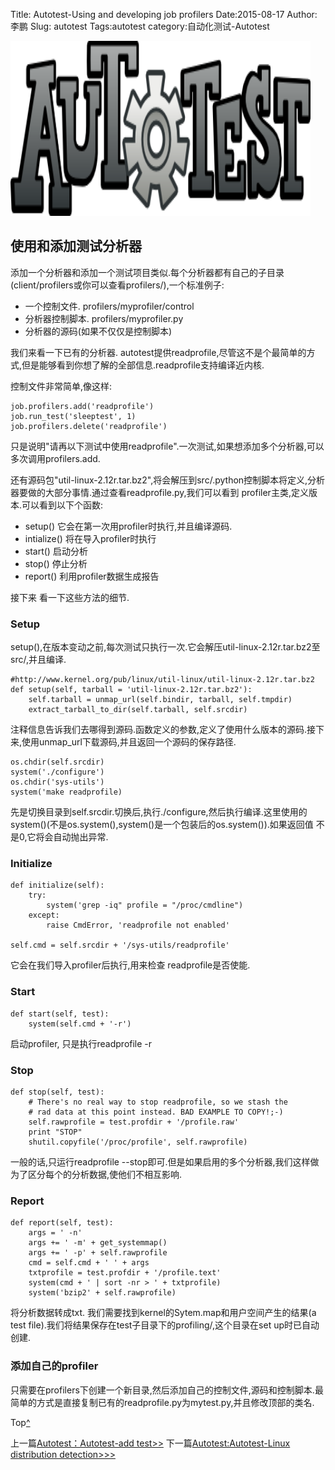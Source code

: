 Title: Autotest-Using and developing job profilers
Date:2015-08-17
Author:李鹏
Slug: autotest
Tags:autotest
category:自动化测试-Autotest

<img src="https://github.com/king32783784/king32783784.github.io/blob/master/tmpfile/autotestlogo.png?raw=true" height="280" width="480">

## 使用和添加测试分析器

添加一个分析器和添加一个测试项目类似.每个分析器都有自己的子目录(client/profilers或你可以查看profilers/),一个标准例子:

* 一个控制文件. profilers/myprofiler/control
* 分析器控制脚本. profilers/myprofiler.py
* 分析器的源码(如果不仅仅是控制脚本)

我们来看一下已有的分析器. autotest提供readprofile,尽管这不是个最简单的方式,但是能够看到你想了解的全部信息.readprofile支持编译近内核.

控制文件非常简单,像这样:

    job.profilers.add('readprofile')
    job.run_test('sleeptest', 1)
    job.profilers.delete('readprofile')
    
只是说明"请再以下测试中使用readprofile".一次测试,如果想添加多个分析器,可以多次调用profilers.add.

还有源码包"util-linux-2.12r.tar.bz2",将会解压到src/.python控制脚本将定义,分析器要做的大部分事情.通过查看readprofile.py,我们可以看到
profiler主类,定义版本.可以看到以下个函数:

* setup()  它会在第一次用profiler时执行,并且编译源码.
* intialize() 将在导入profiler时执行
* start() 启动分析
* stop() 停止分析
* report() 利用profiler数据生成报告

接下来 看一下这些方法的细节.

### Setup

setup(),在版本变动之前,每次测试只执行一次.它会解压util-linux-2.12r.tar.bz2至src/,并且编译.

    #http://www.kernel.org/pub/linux/util-linux/util-linux-2.12r.tar.bz2
    def setup(self, tarball = 'util-linux-2.12r.tar.bz2'):
        self.tarball = unmap_url(self.bindir, tarball, self.tmpdir)
        extract_tarball_to_dir(self.tarball, self.srcdir)
        
注释信息告诉我们去哪得到源码.函数定义的参数,定义了使用什么版本的源码.接下来,使用unmap_url下载源码,并且返回一个源码的保存路径.

    os.chdir(self.srcdir)
    system('./configure')
    os.chdir('sys-utils')
    system('make readprofile)
    
先是切换目录到self.srcdir.切换后,执行./configure,然后执行编译.这里使用的system()(不是os.system(),system()是一个包装后的os.system()).如果返回值
不是0,它将会自动抛出异常.

### Initialize

    def initialize(self):
        try:
            system('grep -iq" profile = "/proc/cmdline")
        except:
            raise CmdError, 'readprofile not enabled'
            
    self.cmd = self.srcdir + '/sys-utils/readprofile'
    
它会在我们导入profiler后执行,用来检查 readprofile是否使能.

### Start

    def start(self, test):
        system(self.cmd + '-r')
        
启动profiler, 只是执行readprofile -r

### Stop

    def stop(self, test):
        # There's no real way to stop readprofile, so we stash the 
        # rad data at this point instead. BAD EXAMPLE TO COPY!;-)
        self.rawprofile = test.profdir + '/profile.raw'
        print "STOP"
        shutil.copyfile('/proc/profile', self.rawprofile)
        
一般的话,只运行readprofile --stop即可.但是如果启用的多个分析器,我们这样做为了区分每个的分析数据,使他们不相互影响.

### Report

    def report(self, test):
        args = ' -n'
        args += ' -m' + get_systemmap()
        args += ' -p' + self.rawprofile
        cmd = self.cmd + ' ' + args
        txtprofile = test.profdir + '/profile.text'
        system(cmd + ' | sort -nr > ' + txtprofile)
        system('bzip2' + self.rawprofile)
        
将分析数据转成txt. 我们需要找到kernel的Sytem.map和用户空间产生的结果(a test file).我们将结果保存在test子目录下的profiling/,这个目录在set up时已自动创建.

### 添加自己的profiler

只需要在profilers下创建一个新目录,然后添加自己的控制文件,源码和控制脚本.最简单的方式是直接复制已有的readprofile.py为mytest.py,并且修改顶部的类名.

Top[^]()

上一篇[Autotest：Autotest-add test>>](https://king32783784.github.io/2015/08/16/autotest/)
下一篇[Autotest:Autotest-Linux distribution detection>>>](https://king32783784.github.io/2015/08/18/autotest/)
